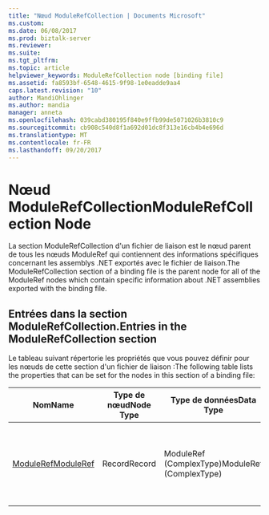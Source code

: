 ```yaml
---
title: "Nœud ModuleRefCollection | Documents Microsoft"
ms.custom: 
ms.date: 06/08/2017
ms.prod: biztalk-server
ms.reviewer: 
ms.suite: 
ms.tgt_pltfrm: 
ms.topic: article
helpviewer_keywords: ModuleRefCollection node [binding file]
ms.assetid: fa8593bf-6548-4615-9f98-1e0eadde9aa4
caps.latest.revision: "10"
author: MandiOhlinger
ms.author: mandia
manager: anneta
ms.openlocfilehash: 039cabd380195f840e9ffb99de5071026b3810c9
ms.sourcegitcommit: cb908c540d8f1a692d01dc8f313e16cb4b4e696d
ms.translationtype: MT
ms.contentlocale: fr-FR
ms.lasthandoff: 09/20/2017
---
```

# <a name="modulerefcollection-node"></a><span data-ttu-id="81c2d-102">Nœud ModuleRefCollection</span><span class="sxs-lookup"><span data-stu-id="81c2d-102">ModuleRefCollection Node</span></span>
<span data-ttu-id="81c2d-103">La section ModuleRefCollection  d'un fichier de liaison est le nœud parent de tous les nœuds ModuleRef qui contiennent des informations spécifiques concernant les assemblys .NET exportés avec le fichier de liaison.</span><span class="sxs-lookup"><span data-stu-id="81c2d-103">The ModuleRefCollection section of a binding file is the parent node for all of the ModuleRef nodes which contain specific information about .NET assemblies exported with the binding file.</span></span>  
  
## <a name="entries-in-the-modulerefcollection-section"></a><span data-ttu-id="81c2d-104">Entrées dans la section ModuleRefCollection.</span><span class="sxs-lookup"><span data-stu-id="81c2d-104">Entries in the ModuleRefCollection section</span></span>  
 <span data-ttu-id="81c2d-105">Le tableau suivant répertorie les propriétés que vous pouvez définir pour les nœuds de cette section d'un fichier de liaison :</span><span class="sxs-lookup"><span data-stu-id="81c2d-105">The following table lists the properties that can be set for the nodes in this section of a binding file:</span></span>  
  
|<span data-ttu-id="81c2d-106">**Nom**</span><span class="sxs-lookup"><span data-stu-id="81c2d-106">**Name**</span></span>|<span data-ttu-id="81c2d-107">**Type de nœud**</span><span class="sxs-lookup"><span data-stu-id="81c2d-107">**Node Type**</span></span>|<span data-ttu-id="81c2d-108">**Type de données**</span><span class="sxs-lookup"><span data-stu-id="81c2d-108">**Data Type**</span></span>|<span data-ttu-id="81c2d-109">**Description**</span><span class="sxs-lookup"><span data-stu-id="81c2d-109">**Description**</span></span>|<span data-ttu-id="81c2d-110">**Restrictions**</span><span class="sxs-lookup"><span data-stu-id="81c2d-110">**Restrictions**</span></span>|<span data-ttu-id="81c2d-111">**Commentaires**</span><span class="sxs-lookup"><span data-stu-id="81c2d-111">**Comments**</span></span>|  
|--------------|-------------------|-------------------|---------------------|----------------------|------------------|  
|[<span data-ttu-id="81c2d-112">ModuleRef</span><span class="sxs-lookup"><span data-stu-id="81c2d-112">ModuleRef</span></span>](../core/moduleref-modulerefcollection-node.md)|<span data-ttu-id="81c2d-113">Record</span><span class="sxs-lookup"><span data-stu-id="81c2d-113">Record</span></span>|<span data-ttu-id="81c2d-114">ModuleRef (ComplexType)</span><span class="sxs-lookup"><span data-stu-id="81c2d-114">ModuleRef (ComplexType)</span></span>|<span data-ttu-id="81c2d-115">Nœud conteneur pour un module d’assembly .NET exporté avec le fichier de liaison.</span><span class="sxs-lookup"><span data-stu-id="81c2d-115">Container node for a .NET assembly module exported with the binding file.</span></span>|<span data-ttu-id="81c2d-116">Facultatif</span><span class="sxs-lookup"><span data-stu-id="81c2d-116">Not required</span></span>|<span data-ttu-id="81c2d-117">Valeur par défaut : Aucun</span><span class="sxs-lookup"><span data-stu-id="81c2d-117">Default value: None</span></span>|